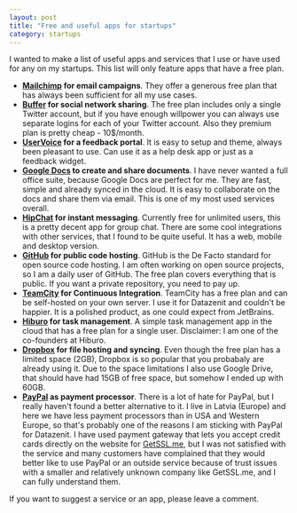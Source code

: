 ```yaml
---
layout: post
title: "Free and useful apps for startups"
category: startups
---
```


I wanted to make a list of useful apps and services that I use or have used for any on my startups. This list will only feature apps that have a free plan. 

* **[Mailchimp](http://mailchimp.com/) for email campaigns**. They offer a generous free plan that has always been sufficient for all my use cases.
* **[Buffer](https://bufferapp.com/) for social network sharing**. The free plan includes only a single Twitter account, but if you have enough willpower you can always use separate logins for each of your Twitter account. Also they premium plan is pretty cheap - 10$/month. 
* **[UserVoice](https://www.uservoice.com/) for a feedback portal**. It is easy to setup and theme, always been pleasant to use. Can use it as a help desk app or just as a feedback widget.
* **[Google Docs](http://docs.google.com) to create and share documents**. I have never wanted a full office suite, because Google Docs are perfect for me. They are fast, simple and already synced in the cloud. It is easy to collaborate on the docs and share them via email. This is one of my most used services overall.
* **[HipChat](https://www.hipchat.com/) for instant messaging**. Currently free for unlimited users, this is a pretty decent app for group chat. There are some cool integrations with other services, that I found to be quite useful. It has a web, mobile and desktop version.
* **[GitHub](http://github.com/) for public code hosting**. GitHub is the De Facto standard for open source code hosting. I am often working on open source projects, so I am a daily user of GitHub. The free plan covers everything that is public. If you want a private repository, you need to pay up.
* **[TeamCity](http://www.jetbrains.com/teamcity/) for Continuous Integration**. TeamCity has a free plan and can be self-hosted on your own server. I use it for Datazenit and couldn't be happier. It is a polished product, as one could expect from JetBrains.
* **[Hiburo](http://hiburo.com) for task management**. A simple task management app in the cloud that has a free plan for a single user. Disclaimer: I am one of the co-founders at Hiburo.
* **[Dropbox](https://www.dropbox.com/) for file hosting and syncing**. Even though the free plan has a limited space (2GB), Dropbox is so popular that you probabaly are already using it. Due to the space limitations I also use Google Drive, that should have had 15GB of free space, but somehow I ended up with 60GB. 
* **[PayPal](https://paypal.com/) as payment processor**. There is a lot of hate for PayPal, but I really haven't found a better alternative to it. I live in Latvia (Europe) and here we have less payment processors than in USA and Western Europe, so that's probably one of the reasons I am sticking with PayPal for Datazenit. I have used payment gateway that lets you accept credit cards directly on the website for [GetSSL.me](https://getssl.me/), but I was not satisfied with the service and many customers have complained that they would better like to use PayPal or an outside service because of trust issues with a smaller and relatively unknown company like GetSSL.me, and I can fully understand them.

If you want to suggest a service or an app, please leave a comment.